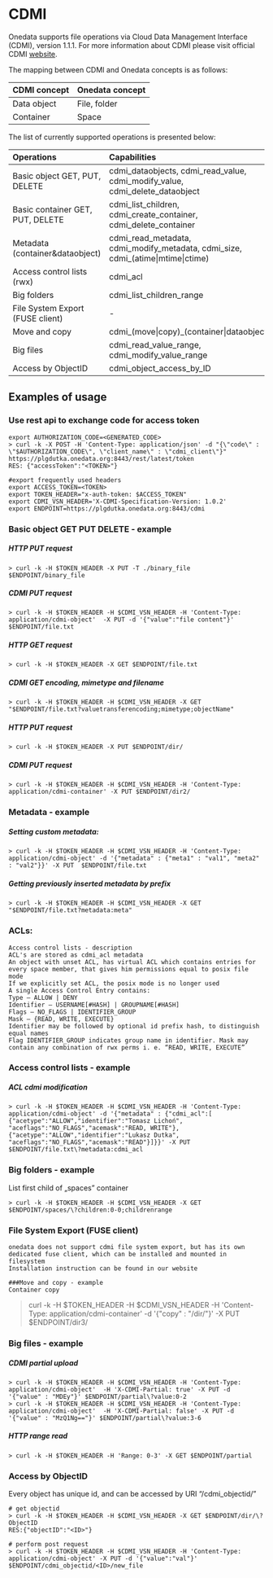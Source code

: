 
# CDMI

Onedata supports file operations via Cloud Data Management Interface (CDMI), version 1.1.1. For more information about CDMI please visit official CDMI [website](http://www.snia.org/cdmi).

The mapping between CDMI and Onedata concepts is as follows:

| CDMI concept | Onedata concept|
|:--------------------------------|:-------|
| Data object | File, folder|
| Container | Space |

The list of currently supported operations is presented below:

| Operations                       | Capabilities                                                                            |
|:---------------------------------|:----------------------------------------------------------------------------------------|
| Basic object GET, PUT, DELETE      | cdmi_dataobjects, cdmi_read_value, cdmi_modify_value, cdmi_delete_dataobject            |
| Basic container GET, PUT, DELETE   | cdmi_list_children, cdmi_create_container, cdmi_delete_container                        |
| Metadata (container&dataobject)  | cdmi_read_metadata, cdmi_modify_metadata, cdmi_size, cdmi_(atime&#124;mtime&#124;ctime) |
| Access control lists (rwx)       | cdmi_acl                                                                                |
| Big folders                      | cdmi_list_children_range                                                                |
| File System Export (FUSE client) | -                                                                                       |
| Move and copy                    | cdmi_(move&#124;copy)\_(container&#124;dataobject)                                      |
| Big files                        | cdmi_read_value_range, cdmi_modify_value_range                                          |
| Access by ObjectID               | cdmi_object_access_by_ID                                                                |

## Examples of usage

### Use rest api to exchange code for access token
~~~
export AUTHORIZATION_CODE=<GENERATED_CODE>
> curl -k -X POST -H 'Content-Type: application/json' -d "{\"code\" : \"$AUTHORIZATION_CODE\", \"client_name\" : \"cdmi_client\"}" https://plgdutka.onedata.org:8443/rest/latest/token
RES: {"accessToken":"<TOKEN>"}
 
#export frequently used headers
export ACCESS_TOKEN=<TOKEN>
export TOKEN_HEADER="x-auth-token: $ACCESS_TOKEN"
export CDMI_VSN_HEADER='X-CDMI-Specification-Version: 1.0.2'
export ENDPOINT=https://plgdutka.onedata.org:8443/cdmi
~~~


### Basic object GET PUT DELETE - example

##### HTTP PUT request
~~~
> curl -k -H $TOKEN_HEADER -X PUT -T ./binary_file $ENDPOINT/binary_file
~~~


##### CDMI PUT request
~~~
> curl -k -H $TOKEN_HEADER -H $CDMI_VSN_HEADER -H 'Content-Type: application/cdmi-object'  -X PUT -d '{"value":"file content"}' $ENDPOINT/file.txt
~~~


##### HTTP GET request
~~~
> curl -k -H $TOKEN_HEADER -X GET $ENDPOINT/file.txt
~~~

##### CDMI GET encoding, mimetype and filename
~~~
> curl -k -H $TOKEN_HEADER -H $CDMI_VSN_HEADER -X GET "$ENDPOINT/file.txt?valuetransferencoding;mimetype;objectName"
~~~

##### HTTP PUT request
~~~
> curl -k -H $TOKEN_HEADER -X PUT $ENDPOINT/dir/
~~~

##### CDMI PUT request
~~~
> curl -k -H $TOKEN_HEADER -H $CDMI_VSN_HEADER -H 'Content-Type: application/cdmi-container' -X PUT $ENDPOINT/dir2/
~~~

### Metadata - example
##### Setting custom metadata:
~~~
> curl -k -H $TOKEN_HEADER -H $CDMI_VSN_HEADER -H 'Content-Type: application/cdmi-object' -d '{"metadata" : {"meta1" : "val1", "meta2" : "val2"}}' -X PUT  $ENDPOINT/file.txt
~~~

##### Getting previously inserted metadata by prefix
~~~
> curl -k -H $TOKEN_HEADER -H $CDMI_VSN_HEADER -X GET "$ENDPOINT/file.txt?metadata:meta"
~~~

### ACLs:
~~~
Access control lists - description
ACL's are stored as cdmi_acl metadata
An object with unset ACL, has virtual ACL which contains entries for every space member, that gives him permissions equal to posix file mode
If we explicitly set ACL, the posix mode is no longer used
A single Access Control Entry contains:
Type – ALLOW | DENY
Identifier – USERNAME[#HASH] | GROUPNAME[#HASH]
Flags – NO_FLAGS | IDENTIFIER_GROUP
Mask – {READ, WRITE, EXECUTE}
Identifier may be followed by optional id prefix hash, to distinguish equal names
Flag IDENTIFIER_GROUP indicates group name in identifier. Mask may contain any combination of rwx perms i. e. “READ, WRITE, EXECUTE”
~~~

### Access control lists - example
##### ACL cdmi modification
~~~
> curl -k -H $TOKEN_HEADER -H $CDMI_VSN_HEADER -H 'Content-Type: application/cdmi-object' -d '{"metadata" : {"cdmi_acl":[
{"acetype":"ALLOW","identifier":"Tomasz Lichoń", "aceflags":"NO_FLAGS","acemask":"READ, WRITE"}, {"acetype":"ALLOW","identifier":"Lukasz Dutka", "aceflags":"NO_FLAGS","acemask":"READ"}]}}' -X PUT  $ENDPOINT/file.txt\?metadata:cdmi_acl
~~~

### Big folders - example
List first child of „spaces” container
~~~
> curl -k -H $TOKEN_HEADER -H $CDMI_VSN_HEADER -X GET $ENDPOINT/spaces/\?children:0-0;childrenrange
~~~

### File System Export (FUSE client)
~~~
onedata does not support cdmi file system export, but has its own dedicated fuse client, which can be installed and mounted in filesystem
Installation instruction can be found in our website

###Move and copy - example
Container copy
~~~
> curl -k -H $TOKEN_HEADER -H $CDMI_VSN_HEADER -H 'Content-Type: application/cdmi-container' -d '{"copy" : "/dir/"}' -X PUT $ENDPOINT/dir3/

### Big files - example
##### CDMI partial upload
~~~
> curl -k -H $TOKEN_HEADER -H $CDMI_VSN_HEADER -H 'Content-Type: application/cdmi-object'  -H 'X-CDMI-Partial: true' -X PUT -d '{"value" : "MDEy"}' $ENDPOINT/partial\?value:0-2
> curl -k -H $TOKEN_HEADER -H $CDMI_VSN_HEADER -H 'Content-Type: application/cdmi-object'  -H 'X-CDMI-Partial: false' -X PUT -d '{"value" : "MzQ1Ng=="}' $ENDPOINT/partial\?value:3-6
~~~

##### HTTP range read
~~~
> curl -k -H $TOKEN_HEADER -H 'Range: 0-3' -X GET $ENDPOINT/partial
~~~

### Access by ObjectID
Every object has unique id, and can be accessed by URI “/cdmi_objectid/<ObjectID>”
~~~
# get objectid
> curl -k -H $TOKEN_HEADER -H $CDMI_VSN_HEADER -X GET $ENDPOINT/dir/\?ObjectID
RES:{"objectID":"<ID>"}

# perform post request
> curl -k -H $TOKEN_HEADER -H $CDMI_VSN_HEADER -H 'Content-Type: application/cdmi-object' -X PUT -d '{"value":"val"}' $ENDPOINT/cdmi_objectid/<ID>/new_file
~~~

<!-- ### Authorization via certificates
Generate .pem encoded public key from your certificate -->
